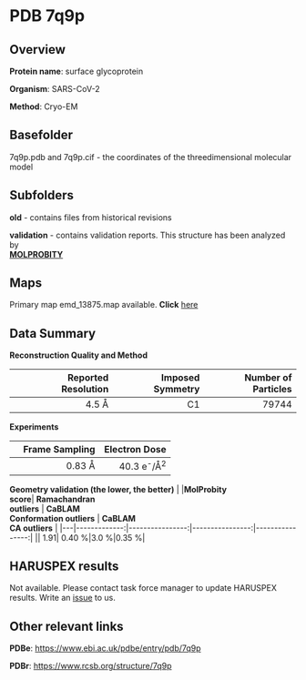 # PDB 7q9p

## Overview

**Protein name**: surface glycoprotein

**Organism**: SARS-CoV-2

**Method**: Cryo-EM



## Basefolder

7q9p.pdb and 7q9p.cif - the coordinates of the threedimensional molecular model

## Subfolders



**old** - contains files from historical revisions

**validation** - contains validation reports. This structure has been analyzed by <br>  [**MOLPROBITY**](https://github.com/thorn-lab/coronavirus_structural_task_force/tree/master/pdb/surface_glycoprotein/SARS-CoV-2/7q9p/validation/molprobity)    



## Maps

Primary map emd_13875.map available. **Click** [here](http://ftp.wwpdb.org/pub/emdb/structures/EMD-13875/map/) 

## Data Summary
**Reconstruction Quality and Method**

|   | Reported Resolution | Imposed Symmetry | Number of Particles |
|---|-------------:|----------------:|--------------:|
|   |4.5 Å|C1|79744|

**Experiments**

|   | Frame Sampling | Electron Dose |
|---|-------------:|----------------:|
|   |0.83 Å|40.3 e<sup>-</sup>/Å<sup>2</sup>|

**Geometry validation (the lower, the better)**
|   |**MolProbity<br>score**| **Ramachandran<br>outliers** | **CaBLAM<br>Conformation outliers** | **CaBLAM<br>CA outliers** |
|---|-------------:|----------------:|----------------:|----------------:|
||  1.91|  0.40 %|3.0 %|0.35 %|

## HARUSPEX results

Not available. Please contact task force manager to update HARUSPEX results. Write an [issue](https://github.com/thorn-lab/coronavirus_structural_task_force/issues) to us.

## Other relevant links 
**PDBe**:  https://www.ebi.ac.uk/pdbe/entry/pdb/7q9p
 
**PDBr**: https://www.rcsb.org/structure/7q9p 

